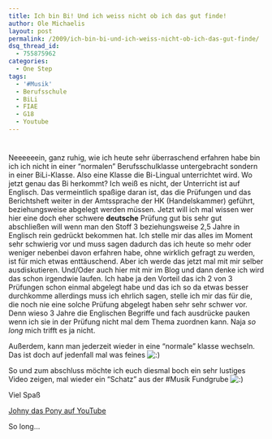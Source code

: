 ```yaml
---
title: Ich bin Bi! Und ich weiss nicht ob ich das gut finde!
author: Ole Michaelis
layout: post
permalink: /2009/ich-bin-bi-und-ich-weiss-nicht-ob-ich-das-gut-finde/
dsq_thread_id:
  - 755875962
categories:
  - One Step
tags:
  - '#Musik'
  - Berufsschule
  - BiLi
  - FIAE
  - G18
  - Youtube
---
```

# 

Neeeeeein, ganz ruhig, wie ich heute sehr überraschend erfahren habe bin ich ich nicht in einer “normalen” Berufsschulklasse untergebracht sondern in einer BiLi-Klasse. Also eine Klasse die Bi-Lingual unterrichtet wird. Wo jetzt genau das Bi herkommt? Ich weiß es nicht, der Unterricht ist auf Englisch. Das vermeintlich spaßige daran ist, das die Prüfungen und das Berichtsheft weiter in der Amtssprache der HK (Handelskammer) geführt, beziehungsweise abgelegt werden müssen. Jetzt will ich mal wissen wer hier eine doch eher schwere **deutsche** Prüfung gut bis sehr gut abschließen will wenn man den Stoff 3 beziehungsweise 2,5 Jahre in Englisch rein gedrückt bekommen hat. Ich stelle mir das alles im Moment sehr schwierig vor und muss sagen dadurch das ich heute so mehr oder weniger nebenbei davon erfahren habe, ohne wirklich gefragt zu werden, ist für mich etwas enttäuschend. Aber ich werde das jetzt mal mit mir selber ausdiskutieren. Und/Oder auch hier mit mir im Blog und dann denke ich wird das schon irgendwie laufen. Ich habe ja den Vorteil das ich 2 von 3 Prüfungen schon einmal abgelegt habe und das ich so da etwas besser durchkomme allerdings muss ich ehrlich sagen, stelle ich mir das für die, die noch nie eine solche Prüfung abgelegt haben sehr sehr schwer vor. Denn wieso 3 Jahre die Englischen Begriffe und fach ausdrücke pauken wenn ich sie in der Prüfung nicht mal dem Thema zuordnen kann. Naja *so long* mich trifft es ja nicht.

Außerdem, kann man jederzeit wieder in eine “normale” klasse wechseln. Das ist doch auf jedenfall mal was feines ![:)][1] 

 [1]: http://blog.codestars.eu/wp-includes/images/smilies/icon_smile.gif

So und zum abschluss möchte ich euch diesmal boch ein sehr lustiges Video zeigen, mal wieder ein “Schatz” aus der #Musik Fundgrube ![:)][1] 

Viel Spaß

  
[Johny das Pony auf YouTube][2]

 [2]: http://www.youtube.com/watch?v=ETnM_mlX5No

So long…

